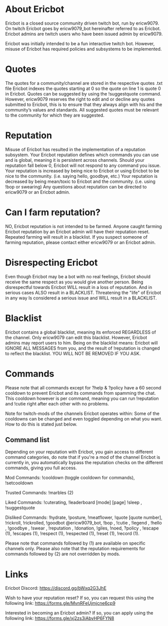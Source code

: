 # About Ericbot
Ericbot is a closed source community driven twitch bot, run by ericw9079.
On twitch Ericbot goes by ericw9079_bot hereinafter referred to as Ericbot.
Ericbot admins are twitch users who have been issued admin by ericw9079.

Ericbot was initially intended to be a fun interactive twitch bot. However, misuse of Ericbot has required policies and subsystems to be implemented.

# Quotes
The quotes for a community/channel are stored in the respective quotes <channelname>.txt file
Ericbot indexes the quotes starting at 0 so the quote on line 1 is quote 0 in Ericbot.
Quotes can be suggested by using the !suggestquote command. However, ericw9079 reserves the right to edit and or decline any quotes submitted to Ericbot, this is to ensure that they always align with his and the community’s values and standards. All suggested quotes must be relevant to the community for which they are suggested.

# Reputation
Misuse of Ericbot has resulted in the implementation of a reputation subsystem.
Your Ericbot reputation defines which commands you can use and is global, meaning it is persistent across channels.
Should your reputation fall below 0, Ericbot will not respond to any command you issue.
Your reputation is increased by being nice to Ericbot or using Ericbot to be nice to the community. (i.e. saying hello, goodbye, etc.)
Your reputation is decreased by being mean/toxic to Ericbot and the community. (i.e. using !bop or swearing)
Any questions about reputation can be directed to ericw9079 or an Ericbot admin.

# Can I farm reputation?
NO, Ericbot reputation is not intended to be farmed. Anyone caught farming Ericbot reputation by an Ericbot admin will have their reputation reset. Repeated farming will result in a blacklist. If you suspect someone of farming reputation, please contact either ericw9079 or an Ericbot admin.

# Disrespecting Ericbot
Even though Ericbot may be a bot with no real feelings, Ericbot should receive the same respect as you would give another person.
Being disrespectful towards Ericbot WILL result in a loss of reputation. And in serious cases ALSO result in a BLACKLIST.
Threatening the "life" of Ericbot in any way Is considered a serious issue and WILL result in a BLACKLIST.

# Blacklist
Ericbot contains a global blacklist, meaning its enforced REGARDLESS of the channel.
Only ericw9079 can edit this blacklist. However, Ericbot admins may report users to him.
Being on the blacklist means: Ericbot will IGNORE ALL MESSAGES from you, and the result of !reputation is changed to reflect the blacklist.
YOU WILL NOT BE REMOVED IF YOU ASK.

# Commands
Please note that all commands except for ?help & ?policy have a 60 second cooldown to prevent Ericbot and its commands from spamming the chat. This cooldown however is per command, meaning you can run !reputation and !cutie right after each other with no problems.

Note for twitch-mods of the channels Ericbot operates within: Some of the cooldowns can be changed and even toggled depending on what you want. How to do this is stated just below.

## Command list
Depending on your reputation with Ericbot, you gain access to different command categories, do note that if you're a mod of the channel Ericbot is currently in, you automatically bypass the reputation checks on the different commands, giving you full access.

Mod Commands: !cooldown (toggle cooldown for commands), !setcooldown <seconds>

Trusted Commands: !marbles (2)

Liked Commands: !cuterating, !leaderboard [mode] [page] !sleep <user>, !suggestquote <quote>

Disliked Commands: !hydrate, !posture, !meatflower, !quote [quote number], !rickroll, !rickrolled, !goodbot @ericw9079_bot, !bop <user>, !cutie <user>, !legend <user>, !hello <user>, !goodbye <user>, !swear <user>, !reputation <user>, !donation, !giles, !noed, ?policy <policy>, !escape (1), !escapes (1), !respect (1), !respected (1), !reset <counter> (1), !record (1).

Please note that commands followed by (1) are available on specific channels only.
Please also note that the reputation requirements for commands followed by (2) are not overridden by mods.

# Links
Ericbot Discord: https://discord.gg/bWxq2G3JhE

Wish to have your reputation reset? If so, you can request this using the following link:
https://forms.gle/MvnRFeUjmjcne6cp9

Interested in becoming an Ericbot admin? If so, you can apply using the following link:
https://forms.gle/xj2zs3iAbvHP6FYN8
